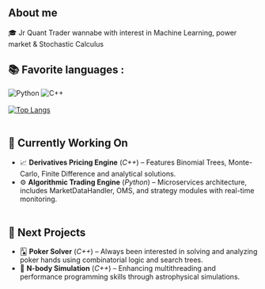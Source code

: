 ## About me

🎓 Jr Quant Trader wannabe with interest in Machine Learning, power market & Stochastic Calculus        
## 📚 Favorite languages :
![Python](https://img.shields.io/badge/-Python-E15622?style=for-the-badge&logo=Python&logoColor=white)
![C++](https://img.shields.io/badge/-C++-2C41CB?style=for-the-badge&logo=C%2B%2B&logoColor=white)
<br><br>
[![Top Langs](https://github-readme-stats.vercel.app/api/top-langs/?username=ItoWindsor&langs_count=4&hide=jupyter%20notebook,cmake,shell,Dockerfile)](https://github.com/anuraghazra/github-readme-stats)
<br><br>    
## 🚧 Currently Working On
- 📈 **Derivatives Pricing Engine** (*C++*) – Features Binomial Trees, Monte-Carlo, Finite Difference and analytical solutions.
- ⚙️ **Algorithmic Trading Engine** (*Python*) – Microservices architecture, includes MarketDataHandler, OMS, and strategy modules with real-time monitoring.
<br><br>  
## 🧭 Next Projects
- 🂡 **Poker Solver** (*C++*) – Always been interested in solving and analyzing poker hands using combinatorial logic and search trees.
- 🌌 **N-body Simulation** (*C++*) – Enhancing multithreading and performance programming skills through astrophysical simulations.
<br><br>  
